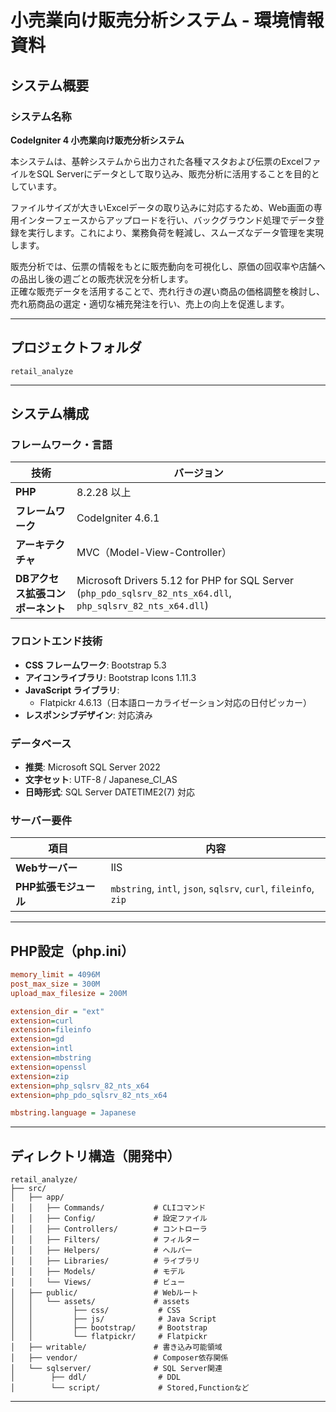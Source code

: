 # **小売業向け販売分析システム - 環境情報資料**  

## **システム概要**  
### **システム名称**  
**CodeIgniter 4 小売業向け販売分析システム**  

本システムは、基幹システムから出力された各種マスタおよび伝票のExcelファイルをSQL Serverにデータとして取り込み、販売分析に活用することを目的としています。  

ファイルサイズが大きいExcelデータの取り込みに対応するため、Web画面の専用インターフェースからアップロードを行い、バックグラウンド処理でデータ登録を実行します。これにより、業務負荷を軽減し、スムーズなデータ管理を実現します。  

販売分析では、伝票の情報をもとに販売動向を可視化し、原価の回収率や店舗への品出し後の週ごとの販売状況を分析します。  
正確な販売データを活用することで、売れ行きの遅い商品の価格調整を検討し、売れ筋商品の選定・適切な補充発注を行い、売上の向上を促進します。  

---

## **プロジェクトフォルダ**  
`retail_analyze`  

---

## **システム構成**  

### **フレームワーク・言語**  
| **技術** | **バージョン** |  
|----------|--------------|  
| **PHP** | 8.2.28 以上 |  
| **フレームワーク** | CodeIgniter 4.6.1 |  
| **アーキテクチャ** | MVC（Model-View-Controller） |  
| **DBアクセス拡張コンポーネント** | Microsoft Drivers 5.12 for PHP for SQL Server (`php_pdo_sqlsrv_82_nts_x64.dll`, `php_sqlsrv_82_nts_x64.dll`) |  

### **フロントエンド技術**  
- **CSS フレームワーク**: Bootstrap 5.3  
- **アイコンライブラリ**: Bootstrap Icons 1.11.3  
- **JavaScript ライブラリ**:  
  - Flatpickr 4.6.13（日本語ローカライゼーション対応の日付ピッカー）  
- **レスポンシブデザイン**: 対応済み  

### **データベース**  
- **推奨**: Microsoft SQL Server 2022  
- **文字セット**: UTF-8 / Japanese_CI_AS  
- **日時形式**: SQL Server DATETIME2(7) 対応  

### **サーバー要件**  
| **項目** | **内容** |  
|----------|--------|  
| **Webサーバー** | IIS |  
| **PHP拡張モジュール** | `mbstring`, `intl`, `json`, `sqlsrv`, `curl`, `fileinfo`, `zip` |  

---

## **PHP設定（php.ini）**  
```ini
memory_limit = 4096M
post_max_size = 300M
upload_max_filesize = 200M

extension_dir = "ext"
extension=curl
extension=fileinfo
extension=gd
extension=intl
extension=mbstring
extension=openssl
extension=zip
extension=php_sqlsrv_82_nts_x64
extension=php_pdo_sqlsrv_82_nts_x64

mbstring.language = Japanese
```

---

## **ディレクトリ構造（開発中）**  
```plaintext
retail_analyze/
├── src/
│   ├── app/
│   │   ├── Commands/           # CLIコマンド
│   │   ├── Config/             # 設定ファイル
│   │   ├── Controllers/        # コントローラ
│   │   ├── Filters/            # フィルター
│   │   ├── Helpers/            # ヘルパー
│   │   ├── Libraries/          # ライブラリ
│   │   ├── Models/             # モデル
│   │   └── Views/              # ビュー
│   ├── public/                 # Webルート
│   │   └── assets/             # assets
│   │         ├── css/           # CSS
│   │         ├── js/            # Java Script
│   │         ├── bootstrap/     # Bootstrap
│   │         └── flatpickr/     # Flatpickr
│   ├── writable/               # 書き込み可能領域
│   ├── vendor/                 # Composer依存関係
│   └── sqlserver/              # SQL Server関連
│        ├── ddl/                # DDL
│        └── script/             # Stored,Functionなど
```

---

